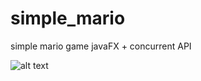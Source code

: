 # simple_mario
simple mario game
javaFX + concurrent API

![alt text](https://github.com/wizartik/simple_mario/blob/master/ezgif-4-2f8037f5d2.gif "game")
